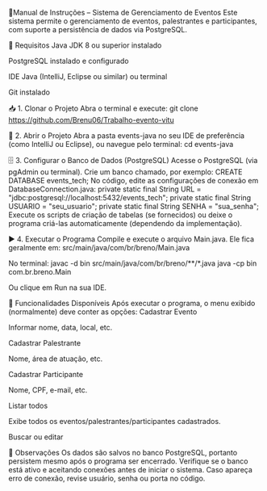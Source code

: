 📘Manual de Instruções – Sistema de Gerenciamento de Eventos
Este sistema permite o gerenciamento de eventos, palestrantes e participantes, com suporte a persistência de dados via PostgreSQL.

🧰 Requisitos
Java JDK 8 ou superior instalado

PostgreSQL instalado e configurado

IDE Java (IntelliJ, Eclipse ou similar) ou terminal

Git instalado

📥 1. Clonar o Projeto
Abra o terminal e execute:
git clone https://github.com/Brenu06/Trabalho-evento-vitu

📂 2. Abrir o Projeto
Abra a pasta events-java no seu IDE de preferência (como IntelliJ ou Eclipse), ou navegue pelo terminal:
cd events-java

🗄️ 3. Configurar o Banco de Dados (PostgreSQL)
Acesse o PostgreSQL (via pgAdmin ou terminal).
Crie um banco chamado, por exemplo:
CREATE DATABASE events_tech;
No código, edite as configurações de conexão em DatabaseConnection.java:
private static final String URL = "jdbc:postgresql://localhost:5432/events_tech";
private static final String USUARIO = "seu_usuario";
private static final String SENHA = "sua_senha";
Execute os scripts de criação de tabelas (se fornecidos) ou deixe o programa criá-las automaticamente (dependendo da implementação).

▶️ 4. Executar o Programa
Compile e execute o arquivo Main.java. Ele fica geralmente em:
src/main/java/com/br/breno/Main.java

No terminal:
javac -d bin src/main/java/com/br/breno/**/*.java
java -cp bin com.br.breno.Main

Ou clique em Run na sua IDE.

📝 Funcionalidades Disponíveis
Após executar o programa, o menu exibido (normalmente) deve conter as opções:
Cadastrar Evento

Informar nome, data, local, etc.

Cadastrar Palestrante

Nome, área de atuação, etc.

Cadastrar Participante

Nome, CPF, e-mail, etc.

Listar todos

Exibe todos os eventos/palestrantes/participantes cadastrados.

Buscar ou editar

💾 Observações
Os dados são salvos no banco PostgreSQL, portanto persistem mesmo após o programa ser encerrado.
Verifique se o banco está ativo e aceitando conexões antes de iniciar o sistema.
Caso apareça erro de conexão, revise usuário, senha ou porta no código.
